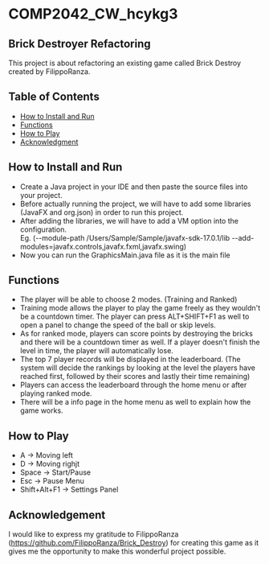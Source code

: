 # COMP2042_CW_hcykg3

## Brick Destroyer Refactoring
This project is about refactoring an existing game called Brick Destroy created by FilippoRanza.

## Table of Contents
* [How to Install and Run](#how-to-install-and-run)
* [Functions](#functions)
* [How to Play](#how-to-play)
* [Acknowledgment](#acknowledgement)

## How to Install and Run
* Create a Java project in your IDE and then paste the source files into your project.
* Before actually running the project, we will have to add some libraries (JavaFX and org.json) in order to run this project. 
* After adding the libraries, we will have to add a VM option into the configuration.     
Eg. (--module-path /Users/Sample/Sample/javafx-sdk-17.0.1/lib --add-modules=javafx.controls,javafx.fxml,javafx.swing)
* Now you can run the GraphicsMain.java file as it is the main file
	
## Functions

* The player will be able to choose 2 modes. (Training and Ranked)
* Training mode allows the player to play the game freely as they wouldn't be a countdown timer. The player can press ALT+SHIFT+F1 as well to open a panel to change the speed of the ball or skip levels.
* As for ranked mode, players can score points by destroying the bricks and there will be a countdown timer as well. If a player doesn't finish the level in time, the player will automatically lose.
* The top 7 player records will be displayed in the leaderboard. (The system will decide the rankings by looking at the level the players have reached first, followed by their scores and lastly their time remaining)
* Players can access the leaderboard through the home menu or after playing ranked mode.
* There will be a info page in the home menu as well to explain how the game works.
	
## How to Play
* A -> Moving left
* D -> Moving righjt
* Space -> Start/Pause
* Esc -> Pause Menu
* Shift+Alt+F1 -> Settings Panel

## Acknowledgement
I would like to express my gratitude to FilippoRanza (https://github.com/FilippoRanza/Brick_Destroy) for creating this game as it gives me the 
opportunity to make this wonderful project possible.


